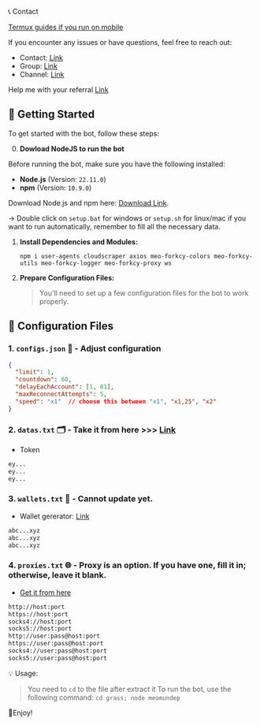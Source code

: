 📞 Contact

[Termux guides if you run on mobile](https://github.com/MeoMunDep/Guides-for-using-my-script-on-termux)

If you encounter any issues or have questions, feel free to reach out:

- Contact: [Link](t.me/MeoMunDep)
- Group: [Link](t.me/KeoAirDropFreeNe)
- Channel: [Link](t.me/KeoAirDropFreeNee)

Help me with your referral [Link](https://app.getgrass.io/register?referralCode=NrfFX1y8rPBB-20)

## 🚀 Getting Started

To get started with the bot, follow these steps:

0. **Dowload NodeJS to run the bot**

Before running the bot, make sure you have the following installed:

- **Node.js** (Version: `22.11.0`)
- **npm** (Version: `10.9.0`)

Download Node.js and npm here: [Download Link](https://t.me/KeoAirDropFreeNe/257/1462).

-> Double click on `setup.bat` for windows or `setup.sh` for linux/mac if you want to run automatically, remember to fill all the necessary data.


1. **Install Dependencies and Modules:**

   ```
   npm i user-agents cloudscraper axios meo-forkcy-colors meo-forkcy-utils meo-forkcy-logger meo-forkcy-proxy ws 
   ```

2. **Prepare Configuration Files:**

   > You'll need to set up a few configuration files for the bot to work properly.

## 📁 Configuration Files

### 1. `configs.json` 📜 - Adjust configuration

```json
{
  "limit": 1,
  "countdown": 60,
  "delayEachAccount": [1, 81],
  "maxReconnectAttempts": 5,
  "speed": "x1"  // choose this between "x1", "x1,25", "x2"
}
```

### 2. `datas.txt` 🗂️ - Take it from here >>> [Link](https://t.me/KeoAirDropFreeNee/1523)
- Token

```txt
ey...
ey...
ey...
```

### 3. `wallets.txt` 💼 - Cannot update yet.

- Wallet gererator: [Link](https://github.com/MeoMunDep/Automatic-Ultimate-Create-Wallets-for-Airdrop)

```txt - wallet address
abc...xyz
abc...xyz
abc...xyz
```

### 4. `proxies.txt` 🌐 - Proxy is an option. If you have one, fill it in; otherwise, leave it blank.
- [Get it from here](https://www.webshare.io/?referral_code=4l5kb3glsce7)

```txt
http://host:port
https://host:port
socks4://host:port
socks5://host:port
http://user:pass@host:port
https://user:pass@host:port
socks4://user:pass@host:port
socks5://user:pass@host:port
```


💡 Usage:

> You need to `cd` to the file after extract it
> To run the bot, use the following command: `cd grass; node meomundep`

🎇Enjoy!
